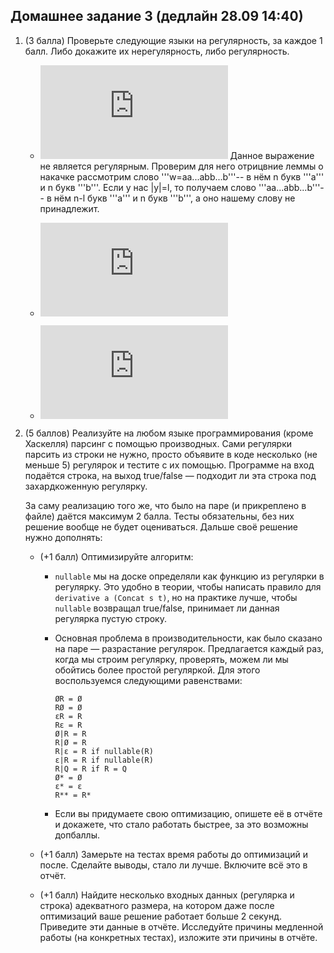 ## Домашнее задание 3 (дедлайн 28.09 14:40)

1. (3 балла) Проверьте следующие языки на регулярность, за каждое 1 балл. Либо докажите их нерегулярность, либо регулярность.

    * ![equation](https://latex.codecogs.com/gif.latex?%5C%7Buabv%20%7C%20u%20%5Cin%20%5C%7Ba%2C%20b%5C%7D*%2C%20v%20%5Cin%20%5C%7Ba%2C%20b%5C%7D*%2C%20%7Cu%7C%20%3D%20%7Cv%7C%2C%20u%20%5Cneq%20v%5ER%5C%7D)
    Данное выражение не является регулярным. Проверим для него отрицвние леммы о накачке рассмотрим слово '''w=aa...abb...b'''-- в нём n букв '''a''' и n букв '''b'''. Если у нас |y|=l, то получаем слово '''aa...abb...b'''-- в нём n-l букв '''a''' и n букв '''b''', а оно нашему слову не принадлежит.

    * ![equation](https://latex.codecogs.com/gif.latex?%5C%7Ba%5Ekc%5Eme%5En%20%7C%20k%20%5Cge%200%2C%20n%20%5Cge%200%2C%20m%20%3D%20k%20&plus;%20n%20&plus;%201%5C%7D)

    * ![equation](https://latex.codecogs.com/gif.latex?%5C%7Ba%5En%20%7C%20%5Cexists%20p%20%5Cge%20n%3A%20p%7E%5Ctexttt%7Bprime%7D%7E%5Ctexttt%7Band%7D%7Ep%20&plus;%202%7E%5Ctexttt%7Bprime%7D%5D%5C%7D)

3. (5 баллов) Реализуйте на любом языке программирования (кроме Хаскелля) парсинг с помощью производных. Сами регулярки парсить из строки не нужно, просто объявите в коде несколько (не меньше 5) регулярок и тестите с их помощью. Программе на вход подаётся строка, на выход true/false &mdash; подходит ли эта строка под захардкоженную регулярку.

    За саму реализацию того же, что было на паре (и прикреплено в файле) даётся максимум 2 балла. Тесты обязательны, без них решение вообще не будет оцениваться. Дальше своё решение нужно дополнять:

    * (+1 балл) Оптимизируйте алгоритм:

        * `nullable` мы на доске определяли как функцию из регулярки в регулярку. Это удобно в теории, чтобы написать правило для `derivative a (Concat s t)`, но на практике лучше, чтобы `nullable` возвращал true/false, принимает ли данная регулярка пустую строку.

        * Основная проблема в производительности, как было сказано на паре &mdash; разрастание регулярок. Предлагается каждый раз, когда мы строим регулярку, проверять, можем ли мы обойтись более простой регуляркой. Для этого воспользуемся следующими равенствами:

            ```
            ØR = Ø
            RØ = Ø
            εR = R
            Rε = R
            Ø|R = R
            R|Ø = R
            R|ε = R if nullable(R)
            ε|R = R if nullable(R)
            R|Q = R if R = Q
            Ø* = Ø
            ε* = ε
            R** = R*
            ```


        * Если вы придумаете свою оптимизацию, опишете её в отчёте и докажете, что стало работать быстрее, за это возможны допбаллы.

    * (+1 балл) Замерьте на тестах время работы до оптимизаций и после. Сделайте выводы, стало ли лучше. Включите всё это в отчёт.

    * (+1 балл) Найдите несколько входных данных (регулярка и строка) адекватного размера, на котором даже после оптимизаций ваше решение работает больше 2 секунд. Приведите эти данные в отчёте. Исследуйте причины медленной работы (на конкретных тестах), изложите эти причины в отчёте.
